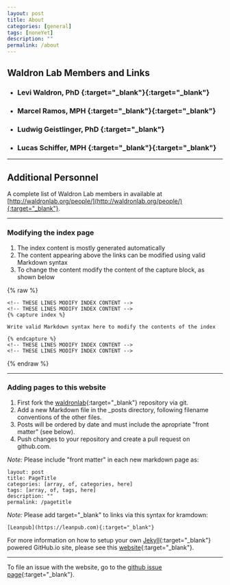 ```yaml
---
layout: post
title: About
categories: [general]
tags: [noneYet]
description: ""
permalink: /about
---
```


## Waldron Lab Members and Links

* ### Levi Waldron, PhD [<i class="fa fa-github icon-link"></i>](https://github.com/lwaldron){:target="_blank"}[<i class="fa fa-twitter  icon-link"></i>](https://twitter.com/LeviWaldron1){:target="_blank"}
* ### Marcel Ramos, MPH [<i class="fa fa-github  icon-link"></i>](https://github.com/LiNk-NY){:target="_blank"}[<i class="fa fa-twitter  icon-link"></i>](https://twitter.com/M2RUseR){:target="_blank"}
* ### Ludwig Geistlinger, PhD [<i class="fa fa-github  icon-link"></i>](https://github.com/lgeistlinger){:target="_blank"}
* ### Lucas Schiffer, MPH [<i class="fa fa-github  icon-link"></i>](https://github.com/schifferl){:target="_blank"}[<i class="fa fa-twitter  icon-link"></i>](https://twitter.com/_schifferl){:target="_blank"}

---

## Additional Personnel

A complete list of Waldron Lab members in available at [http://waldronlab.org/people/](http://waldronlab.org/people/){:target="_blank"}.

---

### Modifying the index page

1. The index content is mostly generated automatically
2. The content appearing above the links can be modified using valid Markdown syntax
3. To change the content modify the content of the capture block, as shown below

{% raw %}
~~~~~~
<!-- THESE LINES MODIFY INDEX CONTENT -->
<!-- THESE LINES MODIFY INDEX CONTENT -->
{% capture index %}

Write valid Markdown syntax here to modify the contents of the index

{% endcapture %}
<!-- THESE LINES MODIFY INDEX CONTENT -->
<!-- THESE LINES MODIFY INDEX CONTENT -->
~~~~~~
{% endraw %}

---

### Adding pages to this website

1. First fork the [waldronlab][]{:target="_blank"} repository via git.
2. Add a new Markdown file in the _posts directory, following filename conventions of the other files.
3. Posts will be ordered by date and must include the apropriate "front matter" (see below).
4. Push changes to your repository and create a pull request on github.com.

*Note:* Please include "front matter" in each new markdown page as:

~~~~~~
layout: post
title: PageTitle
categories: [array, of, categories, here]
tags: [array, of, tags, here]
description: ""
permalink: /pagetitle
~~~~~~

*Note:* Please add target="_blank" to links via this syntax for kramdown:

~~~~~~
[Leanpub](https://leanpub.com){:target="_blank"}
~~~~~~

For more information on how to setup your own [Jekyll][]{:target="_blank"} powered GitHub.io site, please see this [website](http://www.stephaniehicks.com/githubPages_tutorial/pages/githubpages-jekyll.html){:target="_blank"}.

---

To file an issue with the website, go to the [github issue page][]{:target="_blank"}.


[waldronlab]: https://github.com/waldronlab/waldronlab.github.io/
[github issue page]: https://github.com/waldronlab/waldronlab.github.io/issues
[Jekyll]: http://jekyllrb.com/
